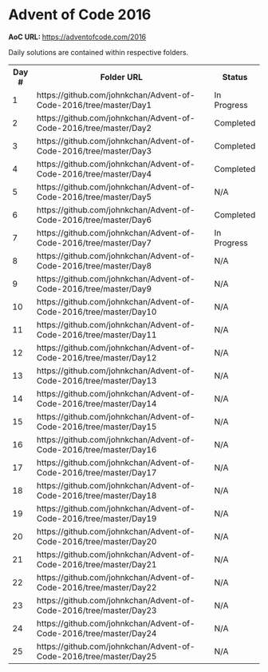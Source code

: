 # Advent of Code 2016

<b>AoC URL: </b> https://adventofcode.com/2016

Daily solutions are contained within respective folders.

<table style="width:100%">
  <tr>
    <th>Day #</th>
    <th>Folder URL</th> 
    <th>Status</th>
  </tr>
  <tr>
    <td>1</td>
    <td>https://github.com/johnkchan/Advent-of-Code-2016/tree/master/Day1</td> 
    <td>In Progress</td>
  </tr>
  <tr>
    <td>2</td>
    <td>https://github.com/johnkchan/Advent-of-Code-2016/tree/master/Day2</td> 
    <td>Completed</td>
  </tr>
    <tr>
    <td>3</td>
    <td>https://github.com/johnkchan/Advent-of-Code-2016/tree/master/Day3</td> 
    <td>Completed</td>
  </tr>
  <tr>
    <td>4</td>
    <td>https://github.com/johnkchan/Advent-of-Code-2016/tree/master/Day4</td> 
    <td>Completed</td>
  </tr>
  <tr>
    <td>5</td>
    <td>https://github.com/johnkchan/Advent-of-Code-2016/tree/master/Day5</td> 
    <td>N/A</td>
  </tr>
  <tr>
    <td>6</td>
    <td>https://github.com/johnkchan/Advent-of-Code-2016/tree/master/Day6</td> 
    <td>Completed</td>
  </tr>
  <tr>
    <td>7</td>
    <td>https://github.com/johnkchan/Advent-of-Code-2016/tree/master/Day7</td> 
    <td>In Progress</td>
  </tr>
  <tr>
    <td>8</td>
    <td>https://github.com/johnkchan/Advent-of-Code-2016/tree/master/Day8</td> 
    <td>N/A</td>
  </tr>
  <tr>
    <td>9</td>
    <td>https://github.com/johnkchan/Advent-of-Code-2016/tree/master/Day9</td> 
    <td>N/A</td>
  </tr>
  <tr>
    <td>10</td>
    <td>https://github.com/johnkchan/Advent-of-Code-2016/tree/master/Day10</td> 
    <td>N/A</td>
  </tr>
  <tr>
    <td>11</td>
    <td>https://github.com/johnkchan/Advent-of-Code-2016/tree/master/Day11</td> 
    <td>N/A</td>
  </tr>
  <tr>
    <td>12</td>
    <td>https://github.com/johnkchan/Advent-of-Code-2016/tree/master/Day12</td> 
    <td>N/A</td>
  </tr>
  <tr>
    <td>13</td>
    <td>https://github.com/johnkchan/Advent-of-Code-2016/tree/master/Day13</td> 
    <td>N/A</td>
  </tr>
  <tr>
    <td>14</td>
    <td>https://github.com/johnkchan/Advent-of-Code-2016/tree/master/Day14</td> 
    <td>N/A</td>
  </tr>
  <tr>
    <td>15</td>
    <td>https://github.com/johnkchan/Advent-of-Code-2016/tree/master/Day15</td> 
    <td>N/A</td>
  </tr>
  <tr>
    <td>16</td>
    <td>https://github.com/johnkchan/Advent-of-Code-2016/tree/master/Day16</td> 
    <td>N/A</td>
  </tr>
  <tr>
    <td>17</td>
    <td>https://github.com/johnkchan/Advent-of-Code-2016/tree/master/Day17</td> 
    <td>N/A</td>
  </tr>
  <tr>
    <td>18</td>
    <td>https://github.com/johnkchan/Advent-of-Code-2016/tree/master/Day18</td> 
    <td>N/A</td>
  </tr>
  <tr>
    <td>19</td>
    <td>https://github.com/johnkchan/Advent-of-Code-2016/tree/master/Day19</td> 
    <td>N/A</td>
  </tr>
  <tr>
    <td>20</td>
    <td>https://github.com/johnkchan/Advent-of-Code-2016/tree/master/Day20</td> 
    <td>N/A</td>
  </tr>
  <tr>
    <td>21</td>
    <td>https://github.com/johnkchan/Advent-of-Code-2016/tree/master/Day21</td> 
    <td>N/A</td>
  </tr>
  <tr>
    <td>22</td>
    <td>https://github.com/johnkchan/Advent-of-Code-2016/tree/master/Day22</td> 
    <td>N/A</td>
  </tr>
  <tr>
    <td>23</td>
    <td>https://github.com/johnkchan/Advent-of-Code-2016/tree/master/Day23</td> 
    <td>N/A</td>
  </tr>
  <tr>
    <td>24</td>
    <td>https://github.com/johnkchan/Advent-of-Code-2016/tree/master/Day24</td> 
    <td>N/A</td>
  </tr>
  <tr>
    <td>25</td>
    <td>https://github.com/johnkchan/Advent-of-Code-2016/tree/master/Day25</td> 
    <td>N/A</td>
  </tr>
</table>
